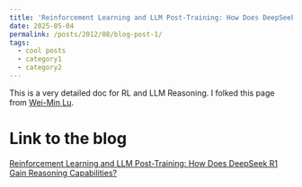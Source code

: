 ```yaml
---
title: 'Reinforcement Learning and LLM Post-Training: How Does DeepSeek R1 Gain Reasoning Capabilities?'
date: 2025-05-04
permalink: /posts/2012/08/blog-post-1/
tags:
  - cool posts
  - category1
  - category2
---
```


This is a very detailed doc for RL and LLM Reasoning. I folked this page from [Wei-Min Lu](https://medium.com/@weiminlu).

Link to the blog
======

[Reinforcement Learning and LLM Post-Training: How Does DeepSeek R1 Gain Reasoning Capabilities?](https://hazel-homburg-222.notion.site/Reinforcement-Learning-and-LLM-Post-Training-How-Does-DeepSeek-R1-Gain-Reasoning-Capabilities-193ea1c4528d80f8ac84d964f566a5c1)